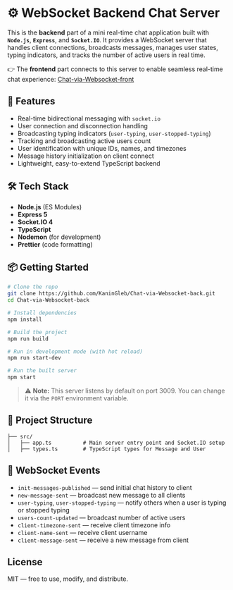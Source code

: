 # ⚙️ WebSocket Backend Chat Server

This is the **backend** part of a mini real-time chat application built with **`Node.js`**, **`Express`**, and **`Socket.IO`**. It provides a WebSocket server that handles client connections, broadcasts messages, manages user states, typing indicators, and tracks the number of active users in real time.

👉 The **frontend** part connects to this server to enable seamless real-time chat experience: [Chat-via-Websocket-front](https://github.com/KaninGleb/chat-via-websocket-front)

## 🚀 Features

* Real-time bidirectional messaging with `socket.io`
* User connection and disconnection handling
* Broadcasting typing indicators (`user-typing`, `user-stopped-typing`)
* Tracking and broadcasting active users count
* User identification with unique IDs, names, and timezones
* Message history initialization on client connect
* Lightweight, easy-to-extend TypeScript backend

## 🛠️ Tech Stack

* **Node.js** (ES Modules)
* **Express 5**
* **Socket.IO 4**
* **TypeScript**
* **Nodemon** (for development)
* **Prettier** (code formatting)

## 📦 Getting Started

```bash
# Clone the repo
git clone https://github.com/KaninGleb/Chat-via-Websocket-back.git
cd Chat-via-Websocket-back

# Install dependencies
npm install

# Build the project
npm run build

# Run in development mode (with hot reload)
npm run start-dev

# Run the built server
npm start
```

> ⚠️ **Note:** This server listens by default on port 3009. You can change it via the `PORT` environment variable.

## 📁 Project Structure

```
├── src/
│   ├── app.ts          # Main server entry point and Socket.IO setup
│   ├── types.ts        # TypeScript types for Message and User
```

## 📡 WebSocket Events

* `init-messages-published` — send initial chat history to client
* `new-message-sent` — broadcast new message to all clients
* `user-typing`, `user-stopped-typing` — notify others when a user is typing or stopped typing
* `users-count-updated` — broadcast number of active users
* `client-timezone-sent` — receive client timezone info
* `client-name-sent` — receive client username
* `client-message-sent` — receive a new message from client

##  License

MIT — free to use, modify, and distribute.
